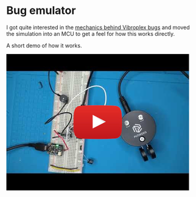 # Bug emulator

I got quite interested in the [mechanics behind Vibroplex
bugs](http://kbsriram.github.io/vibroplex-bug-analysis) and moved the
simulation into an MCU to get a feel for how this works directly.

A short demo of how it works.

[![A short demo](docs/edoYWg_QkAQ_tn.jpg)](https://youtu.be/edoYWg_QkAQ)
